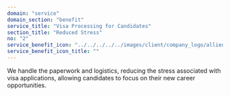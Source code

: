 ```yaml
---
domain: "service"
domain_section: "benefit"
service_title: "Visa Processing for Candidates"
section_title: "Reduced Stress"
no: "2"
service_benefit_icon: "../../../../../images/client/company_logo/allied-marketing.png"
service_benefit_icon_title: ""
---
```


We handle the paperwork and logistics, reducing the stress associated with visa applications, allowing candidates to focus on their new career opportunities.